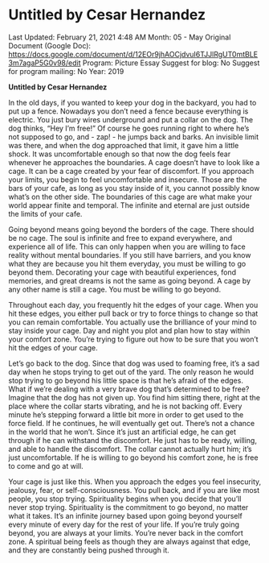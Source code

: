 # Untitled by Cesar Hernandez

Last Updated: February 21, 2021 4:48 AM
Month: 05 - May
Original Document (Google Doc): https://docs.google.com/document/d/12EOr9jhAOCjdvuI6TJJlRgUT0mtBLE3m7agaP5G0v98/edit
Program: Picture Essay
Suggest for blog: No
Suggest for program mailing: No
Year: 2019

**Untitled by Cesar Hernandez**

In the old days, if you wanted to keep your dog in the backyard, you had to put up a fence. Nowadays you don’t need a fence because everything is electric. You just bury wires underground and put a collar on the dog. The dog thinks, “Hey I’m free!” Of course he goes running right to where he’s not supposed to go, and - zap! - he jumps back and barks. An invisible limit was there, and when the dog approached that limit, it gave him a little shock. It was uncomfortable enough so that now the dog feels fear whenever he approaches the boundaries. A cage doesn’t have to look like a cage. It can be a cage created by your fear of discomfort. If you approach your limits, you begin to feel uncomfortable and insecure. Those are the bars of your cafe, as long as you stay inside of it, you cannot possibly know what’s on the other side. The boundaries of this cage are what make your world appear finite and temporal. The infinite and eternal are just outside the limits of your cafe.

Going beyond means going beyond the borders of the cage. There should be no cage. The soul is infinite and free to expand everywhere, and experience all of life. This can only happen when you are willing to face reality without mental boundaries. If you still have barriers, and you know what they are because you hit them everyday, you must be willing to go beyond them. Decorating your cage with beautiful experiences, fond memories, and great dreams is not the same as going beyond. A cage by any other name is still a cage. You must be willing to go beyond.

Throughout each day, you frequently hit the edges of your cage. When you hit these edges, you either pull back or try to force things to change so that you can remain comfortable. You actually use the brilliance of your mind to stay inside your cage. Day and night you plot and plan how to stay within your comfort zone. You’re trying to figure out how to be sure that you won’t hit the edges of your cage.

Let’s go back to the dog. Since that dog was used to foaming free, it’s a sad day when he stops trying to get out of the yard. The only reason he would stop trying to go beyond his little space is that he’s afraid of the edges. What if we’re dealing with a very brave dog that’s determined to be free? Imagine that the dog has not given up. You find him sitting there, right at the place where the collar starts vibrating, and he is not backing off. Every minute he’s stepping forward a little bit more in order to get used to the force field. If he continues, he will eventually get out. There’s not a chance in the world that he won’t. Since it’s just an artificial edge, he can get through if he can withstand the discomfort. He just has to be ready, willing, and able to handle the discomfort. The collar cannot actually hurt him; it’s just uncomfortable. If he is willing to go beyond his comfort zone, he is free to come and go at will.

Your cage is just like this. When you approach the edges you feel insecurity, jealousy, fear, or self-consciousness. You pull back, and if you are like most people, you stop trying. Spirituality begins when you decide that you’ll never stop trying. Spirituality is the commitment to go beyond, no matter what it takes. It’s an infinite journey based upon going beyond yourself every minute of every day for the rest of your life. If you’re truly going beyond, you are always at your limits. You’re never back in the comfort zone. A spiritual being feels as though they are always against that edge, and they are constantly being pushed through it.